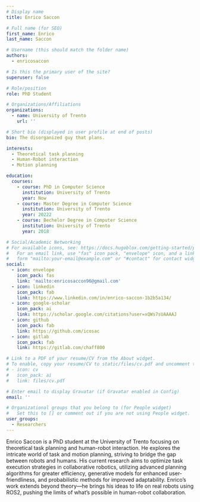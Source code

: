 ```yaml
---
# Display name
title: Enrico Saccon

# Full name (for SEO)
first_name: Enrico
last_name: Saccon

# Username (this should match the folder name)
authors:
  - enricosaccon

# Is this the primary user of the site?
superuser: false

# Role/position
role: PhD Student

# Organizations/Affiliations
organizations:
  - name: University of Trento
    url: ''

# Short bio (displayed in user profile at end of posts)
bio: The disorganized guy that plans.

interests:
  - Theoretical task planning
  - Human-Robot interaction
  - Motion planning

education:
  courses:
    - course: PhD in Computer Science
      institution: University of Trento
      year: Now
    - course: Master Degree in Computer Science
      institution: University of Trento
      year: 20222
    - course: Bechelor Degree in Computer Science
      institution: University of Trento
      year: 2018

# Social/Academic Networking
# For available icons, see: https://docs.hugoblox.com/getting-started/page-builder/#icons
#   For an email link, use "fas" icon pack, "envelope" icon, and a link in the
#   form "mailto:your-email@example.com" or "#contact" for contact widget.
social:
  - icon: envelope
    icon_pack: fas
    link: 'mailto:enricosaccon96@gmail.com'
  - icon: linkedin
    icon_pack: fab
    link: https://www.linkedin.com/in/enrico-saccon-1b2b5a134/
  - icon: google-scholar
    icon_pack: ai
    link: https://scholar.google.com/citations?user=xQWs7sUAAAAJ
  - icon: github
    icon_pack: fab
    link: https://github.com/icosac
  - icon: gitlab
    icon_pack: fab
    link: https://gitlab.com/chaff800

# Link to a PDF of your resume/CV from the About widget.
# To enable, copy your resume/CV to static/files/cv.pdf and uncomment the lines below.
# - icon: cv
#   icon_pack: ai
#   link: files/cv.pdf

# Enter email to display Gravatar (if Gravatar enabled in Config)
email: ''

# Organizational groups that you belong to (for People widget)
#   Set this to [] or comment out if you are not using People widget.
user_groups:
  - Researchers
---
```


Enrico Saccon is a PhD student at the University of Trento focusing on theoretical task planning and human-robot interaction. He explores the intricate world of task and motion planning, striving to bridge the gap between robots and humans. His current research aims to optimize task execution strategies in collaborative robotics, utilizing advanced planning algorithms for greater efficiency, generative models for enhanced user-friendliness, and probabilistic methods for improved adaptability. Enrico’s work extends beyond theory—he brings his ideas to life on real robots using ROS2, pushing the limits of what’s possible in human-robot collaboration.
